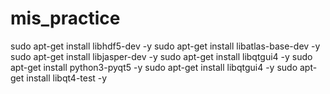 # mis_practice

sudo apt-get install libhdf5-dev -y
sudo apt-get install libatlas-base-dev -y
sudo apt-get install libjasper-dev -y
sudo apt-get install libqtgui4 -y
sudo apt-get install python3-pyqt5 -y
sudo apt-get install libqtgui4 -y
sudo apt-get install libqt4-test -y
